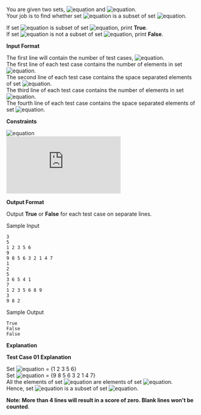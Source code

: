 You are given two sets, ![equation](http://latex.codecogs.com/svg.latex?\inline&space;A) and ![equation](http://latex.codecogs.com/svg.latex?\inline&space;B).<br> 
Your job is to find whether set ![equation](http://latex.codecogs.com/svg.latex?\inline&space;A) is a subset of set ![equation](http://latex.codecogs.com/svg.latex?\inline&space;B).

If set ![equation](http://latex.codecogs.com/svg.latex?\inline&space;A) is subset of set ![equation](http://latex.codecogs.com/svg.latex?\inline&space;B), print __True__.<br>
If set ![equation](http://latex.codecogs.com/svg.latex?\inline&space;A) is not a subset of set ![equation](http://latex.codecogs.com/svg.latex?\inline&space;B), print __False__.

__Input Format__

The first line will contain the number of test cases, ![equation](http://latex.codecogs.com/svg.latex?\inline&space;n).<br> 
The first line of each test case contains the number of elements in set ![equation](http://latex.codecogs.com/svg.latex?\inline&space;A).<br>
The second line of each test case contains the space separated elements of set ![equation](http://latex.codecogs.com/svg.latex?\inline&space;A).<br>
The third line of each test case contains the number of elements in set ![equation](http://latex.codecogs.com/svg.latex?\inline&space;B).<br>
The fourth line of each test case contains the space separated elements of set ![equation](http://latex.codecogs.com/svg.latex?\inline&space;B).

__Constraints__

![equation](https://latex.codecogs.com/svg.latex?\inline&space;0&space;<&space;T&space;<&space;21)<br>
![equation](https://latex.codecogs.com/svg.latex?%5Cinline%200%20%3C%20Number%5C%20of%5C%20elements%5C%20of%5C%20each%5C%20set%20%3C%201001)

__Output Format__

Output __True__ or __False__ for each test case on separate lines.

Sample Input
```commandline
3
5
1 2 3 5 6
9
9 8 5 6 3 2 1 4 7
1
2
5
3 6 5 4 1
7
1 2 3 5 6 8 9
3
9 8 2
```
Sample Output
```commandline
True 
False
False
```
__Explanation__

__Test Case 01 Explanation__

Set ![equation](http://latex.codecogs.com/svg.latex?\inline&space;A) = {1 2 3 5 6}<br> 
Set ![equation](http://latex.codecogs.com/svg.latex?\inline&space;B) = {9 8 5 6 3 2 1 4 7}<br> 
All the elements of set ![equation](http://latex.codecogs.com/svg.latex?\inline&space;A) are elements of set ![equation](http://latex.codecogs.com/svg.latex?\inline&space;B).<br> 
Hence, set ![equation](http://latex.codecogs.com/svg.latex?\inline&space;A) is a subset of set ![equation](http://latex.codecogs.com/svg.latex?\inline&space;B).


__Note: More than 4 lines will result in a score of zero. Blank lines won't be counted__.
